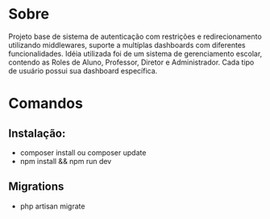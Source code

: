 # Sobre

Projeto base de sistema de autenticação com restrições e redirecionamento utilizando middlewares, suporte a multíplas dashboards com diferentes funcionalidades. 
Idéia utilizada foi de um sistema de gerenciamento escolar, contendo as Roles de Aluno, Professor, Diretor e Administrador.
Cada tipo de usuário possui sua dashboard específica.

# Comandos 
## Instalação:
- composer install ou composer update
- npm install && npm run dev

## Migrations
- php artisan migrate

